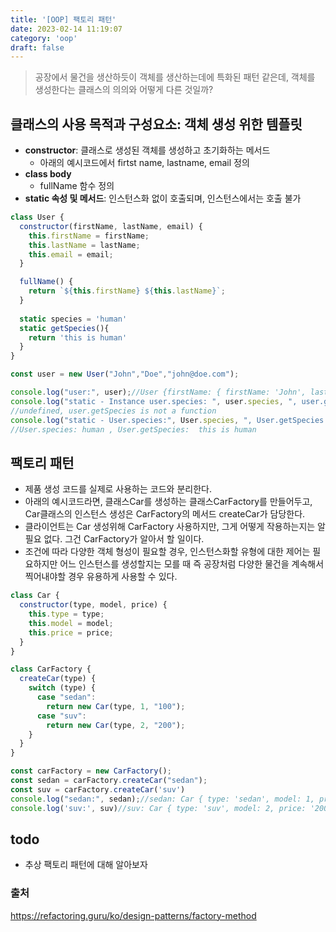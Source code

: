 ```yaml
---
title: '[OOP] 팩토리 패턴'
date: 2023-02-14 11:19:07
category: 'oop'
draft: false
---
```


> 공장에서 물건을 생산하듯이 객체를 생산하는데에 특화된 패턴 같은데, 객체를 생성한다는 클래스의 의의와 어떻게 다른 것일까?
##  클래스의 사용 목적과 구성요소: 객체 생성 위한 템플릿
  - **constructor**: 클래스로 생성된 객체를 생성하고 초기화하는 메서드
      - 아래의 예시코드에서 firtst name, lastname, email 정의
  - **class body**
      - fullName 함수 정의
  - **static 속성 및 메서드**: 인스턴스화 없이 호출되며, 인스턴스에서는 호출 불가
  
  ```js
  class User {
    constructor(firstName, lastName, email) {
      this.firstName = firstName;
      this.lastName = lastName;
      this.email = email;
    }
  
    fullName() {
      return `${this.firstName} ${this.lastName}`;
    }
    
    static species = 'human'
    static getSpecies(){
      return 'this is human'
    }
  }
  
  const user = new User("John","Doe","john@doe.com");

  console.log("user:", user);//User {firstName: { firstName: 'John', lastName: 'Doe', email: 'john@doe.com' }}
  console.log("static - Instance user.species: ", user.species, ", user.getSpecies: ", user.getSpecies());   
  //undefined, user.getSpecies is not a function
  console.log("static - User.species:", User.species, ", User.getSpecies: ", User.getSpecies());  
  //User.species: human , User.getSpecies:  this is human
  ```

## 팩토리 패턴  
  - 제품 생성 코드를 실제로 사용하는 코드와 분리한다.
  - 아래의 예시코드라면, 클래스Car를 생성하는 클래스CarFactory를 만들어두고, Car클래스의 인스턴스 생성은 CarFactory의 메서드 createCar가 담당한다.
  - 클라이언트는 Car 생성위해 CarFactory 사용하지만, 그게 어떻게 작용하는지는 알 필요 없다. 그건 CarFactory가 알아서 할 일이다.
  - 조건에 따라 다양한 객체 형성이 필요할 경우, 인스턴스화할 유형에 대한 제어는 필요하지만 어느 인스턴스를 생성할지는 모를 때 즉 공장처럼 다양한 물건을 계속해서 찍어내야할 경우 유용하게 사용할 수 있다.

```js
class Car {
  constructor(type, model, price) {
    this.type = type;
    this.model = model;
    this.price = price;
  }
}

class CarFactory {
  createCar(type) {
    switch (type) {
      case "sedan":
        return new Car(type, 1, "100");
      case "suv":
        return new Car(type, 2, "200");
    }
  }
}

const carFactory = new CarFactory();
const sedan = carFactory.createCar("sedan");
const suv = carFactory.createCar('suv')
console.log("sedan:", sedan);//sedan: Car { type: 'sedan', model: 1, price: '100' }
console.log('suv:', suv)//suv: Car { type: 'suv', model: 2, price: '200' }
```

## todo
- 추상 팩토리 패턴에 대해 알아보자


###  출처
https://refactoring.guru/ko/design-patterns/factory-method
